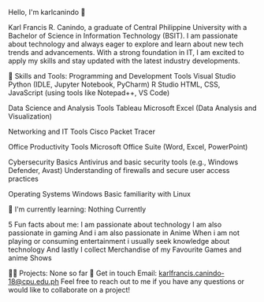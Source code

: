 Hello, I'm karlcanindo 👋

Karl Francis R. Canindo, a graduate of Central Philippine University with a Bachelor of Science in Information Technology (BSIT). I am passionate about technology and always eager to explore and learn about new tech trends and advancements. With a strong foundation in IT, I am excited to apply my skills and stay updated with the latest industry developments.

🚀 Skills and Tools:
Programming and Development Tools
Visual Studio
Python (IDLE, Jupyter Notebook, PyCharm)
R Studio
HTML, CSS, JavaScript (using tools like Notepad++, VS Code)

Data Science and Analysis Tools
Tableau
Microsoft Excel (Data Analysis and Visualization)

Networking and IT Tools
Cisco Packet Tracer

Office Productivity Tools
Microsoft Office Suite (Word, Excel, PowerPoint)

Cybersecurity Basics
Antivirus and basic security tools (e.g., Windows Defender, Avast)
Understanding of firewalls and secure user access practices


Operating Systems
Windows
Basic familiarity with Linux


🌱 I'm currently learning:
Nothing Currently

5 Fun facts about me:
I am passionate about technology
I am also passionate in gaming
And i am also passionate in Anime
When i am not playing or consuming entertainment i usually seek knowledge about technology
And lastly I collect Merchandise of my Favourite Games and anime Shows

👨‍💻 Projects:
None so far
💬 Get in touch
Email: karlfrancis.canindo-18@cpu.edu.ph
Feel free to reach out to me if you have any questions or would like to collaborate on a project!
